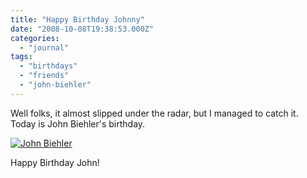 ```yaml
---
title: "Happy Birthday Johnny"
date: "2008-10-08T19:38:53.000Z"
categories: 
  - "journal"
tags: 
  - "birthdays"
  - "friends"
  - "john-biehler"
---
```


Well folks, it almost slipped under the radar, but I managed to catch it. Today is John Biehler's birthday.

[![John Biehler](http://farm3.static.flickr.com/2389/2326467830_9622b751f1.jpg?v=0)](http://flickr.com/photos/stewtopia/2326467830/)

Happy Birthday John!
